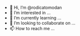 - 👋 Hi, I’m @rodicatomodan
- 👀 I’m interested in ...
- 🌱 I’m currently learning ...
- 💞️ I’m looking to collaborate on ...
- 📫 How to reach me ...

<!---
rodicatomodan/rodicatomodan is a ✨ special ✨ repository because its `README.md` (this file) appears on your GitHub profile.
You can click the Preview link to take a look at your changes.
--->

